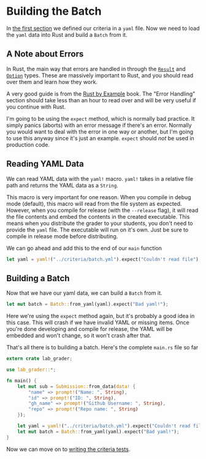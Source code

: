 # Building the Batch
In [the first section](criteria.md) we defined our criteria in a `yaml` file. Now we need to load the `yaml` data into Rust and build a `Batch` from it.

## A Note about Errors
In Rust, the main way that errors are handled in through the [`Result`](https://doc.rust-lang.org/std/result/) and [`Option`](https://doc.rust-lang.org/std/option/) types. These are massively important to Rust, and you should read over them and learn how they work.

A very good guide is from the [Rust by Example](https://doc.rust-lang.org/stable/rust-by-example/error.html) book. The "Error Handling" section should take less than an hour to read over and will be very useful if you continue with Rust.

I'm going to be using the `expect` method, which is normally bad practice. It simply panics (aborts) with an error message if there's an error. Normally you would want to deal with the error in one way or another, but I'm going to use this anyway since it's just an example. `expect` should *not* be used in production code.

## Reading YAML Data
We can read YAML data with the `yaml!` macro. `yaml!` takes in a relative file path and returns the YAML data as a `String`.

This macro is very important for one reason. When you compile in debug mode (default), this macro will read from the file system as expected. However, when you compile for release (with the `--release` flag), it will read the file contents and embed the contents in the created executable. This means when you distribute the grader to your students, you don't need to provide the `yaml` file. The executable will run on it's own. Just be sure to compile in release mode before distributing.

We can go ahead and add this to the end of our `main` function

```rust
let yaml = yaml!("../criteria/batch.yml").expect("Couldn't read file");
```

## Building a Batch
Now that we have our yaml data, we can build a `Batch` from it.

```rust
let mut batch = Batch::from_yaml(yaml).expect("Bad yaml!");
```

Here we're using the `expect` method again, but it's probably a good idea in this case. This will crash if we have invalid YAML or missing items. Once you're done developing and compile for release, the YAML will be embedded and won't change, so it won't crash after that.

That's all there is to building a batch. Here's the complete `main.rs` file so far

```rust
extern crate lab_grader;

use lab_grader::*;

fn main() {
    let mut sub = Submission::from_data(data! {
        "name" => prompt!("Name: ", String),
        "id" => prompt!("ID: ", String),
        "gh_name" => prompt!("Github Username: ", String),
        "repo" => prompt!("Repo name: ", String)
    });

    let yaml = yaml!("../criteria/batch.yml").expect("Couldn't read file");
    let mut batch = Batch::from_yaml(yaml).expect("Bad yaml!");
}
```

Now we can move on to [writing the criteria tests](tests.md).
